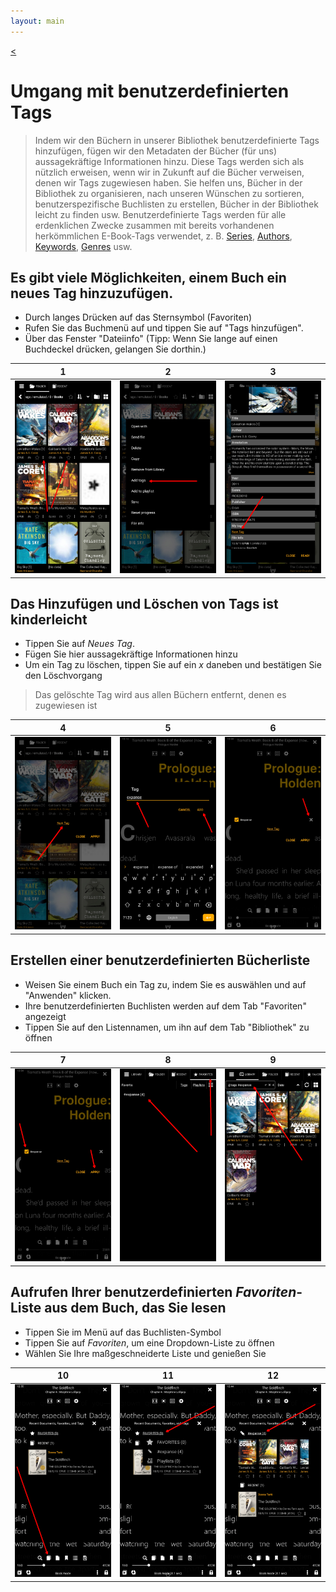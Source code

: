```yaml
---
layout: main
---
```

[<](/wiki/faq/de)

# Umgang mit benutzerdefinierten Tags

> Indem wir den Büchern in unserer Bibliothek benutzerdefinierte Tags hinzufügen, fügen wir den Metadaten der Bücher (für uns) aussagekräftige Informationen hinzu. Diese Tags werden sich als nützlich erweisen, wenn wir in Zukunft auf die Bücher verweisen, denen wir Tags zugewiesen haben. Sie helfen uns, Bücher in der Bibliothek zu organisieren, nach unseren Wünschen zu sortieren, benutzerspezifische Buchlisten zu erstellen, Bücher in der Bibliothek leicht zu finden usw.
> Benutzerdefinierte Tags werden für alle erdenklichen Zwecke zusammen mit bereits vorhandenen herkömmlichen E-Book-Tags verwendet, z. B. [Series](), [Authors](), [Keywords](), [Genres]() usw.

## Es gibt viele Möglichkeiten, einem Buch ein **neues Tag** hinzuzufügen.

* Durch langes Drücken auf das Sternsymbol (Favoriten)
* Rufen Sie das Buchmenü auf und tippen Sie auf &quot;Tags hinzufügen&quot;.
* Über das Fenster &quot;Dateiinfo&quot; (Tipp: Wenn Sie lange auf einen Buchdeckel drücken, gelangen Sie dorthin.)

|1|2|3|
|-|-|-|
|![](1.png)|![](2.png)|![](3.png)|

## Das Hinzufügen und Löschen von Tags ist kinderleicht

* Tippen Sie auf _Neues Tag_.
* Fügen Sie hier aussagekräftige Informationen hinzu
* Um ein Tag zu löschen, tippen Sie auf ein _x_ daneben und bestätigen Sie den Löschvorgang
> Das gelöschte Tag wird aus allen Büchern entfernt, denen es zugewiesen ist

|4|5|6|
|-|-|-|
|![](4.png)|![](5.png)|![](6.png)|


## Erstellen einer benutzerdefinierten Bücherliste

* Weisen Sie einem Buch ein Tag zu, indem Sie es auswählen und auf &quot;Anwenden&quot; klicken.
* Ihre benutzerdefinierten Buchlisten werden auf dem Tab &quot;Favoriten&quot; angezeigt
* Tippen Sie auf den Listennamen, um ihn auf dem Tab &quot;Bibliothek&quot; zu öffnen

|7|8|9|
|-|-|-|
|![](7.png)|![](8.png)|![](9.png)|

## Aufrufen Ihrer benutzerdefinierten _Favoriten_-Liste aus dem Buch, das Sie lesen

* Tippen Sie im Menü auf das Buchlisten-Symbol
* Tippen Sie auf _Favoriten_, um eine Dropdown-Liste zu öffnen
* Wählen Sie Ihre maßgeschneiderte Liste und genießen Sie

|10|11|12|
|-|-|-|
|![](10.png)|![](11.png)|![](12.png)|
